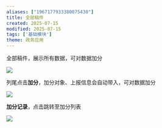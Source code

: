 ```yaml
---
aliases: ["1967177933380075430"]
title: 全部稿件
created: 2025-07-15
modified: 2025-07-15
tags: ['基础模块']
theme: 政务应用
---
```


全部稿件，展示所有数据，可对数据加分

![](95504f1cf06570d5c49f02525c2efb12.jpg)

列尾点击**加分**，加分对象、上报信息会自动带入，可对数据加分

![](0ef1922ac1daea26794653fadb425650.jpg)

**加分记录**，点击跳转至加分列表

![](057b7c5e81565da23c2de0ad0e71bec2.jpg)